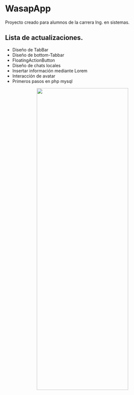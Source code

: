 # WasapApp

Proyecto creado para alumnos de la carrera Ing. en sistemas.

## Lista de actualizaciones.

- Diseño de TabBar
- Diseño de bottom-Tabbar
- FloatingActionButton
- Diseño de chats locales
- Insertar información mediante Lorem
- Interacción de avatar
- Primeros pasos en php mysql

<p align="center">
  <img width="298" height="978" src="https://i.imgur.com/Cf4yrGM.png">
</p>